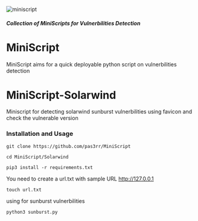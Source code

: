 ![miniscript](https://user-images.githubusercontent.com/32186957/102534450-bac19480-40e1-11eb-9b54-e1ce2628c3de.png)
<h5> Collection of MiniScripts for Vulnerbilities Detection </h5>

# MiniScript
MiniScript aims for a quick deployable python script on vulnerbilities detection 

# MiniScript-Solarwind
Miniscript for detecting solarwind sunburst vulnerbilities using favicon and check the vulnerable version

### Installation and Usage
```
git clone https://github.com/pas3rr/MiniScript
```
```
cd MiniScript/Solarwind
```
```
pip3 install -r requirements.txt
```
You need to create a url.txt with sample URL http://127.0.0.1
```
touch url.txt
```
using for sunburst vulnerbilities
```
python3 sunburst.py
```
